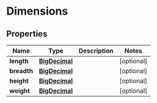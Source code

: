 
# Dimensions

## Properties
Name | Type | Description | Notes
------------ | ------------- | ------------- | -------------
**length** | [**BigDecimal**](BigDecimal.md) |  |  [optional]
**breadth** | [**BigDecimal**](BigDecimal.md) |  |  [optional]
**height** | [**BigDecimal**](BigDecimal.md) |  |  [optional]
**weight** | [**BigDecimal**](BigDecimal.md) |  |  [optional]



